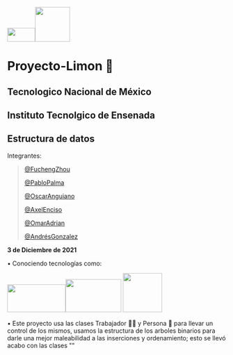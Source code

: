 <img src="https://user-images.githubusercontent.com/92224971/144763183-c720705f-6ac2-4886-b50b-ad8464589a83.png" width="64" height="32" /><img src="https://user-images.githubusercontent.com/92224971/144763609-600759ae-99df-4094-82d0-4d8f7b03d4af.png" width="80" height="80" />

# Proyecto-Limon 🍋
## Tecnologico Nacional de México
## Instituto Tecnolgico de Ensenada
## Estructura de datos

Integrantes:

>[@FuchengZhou](https://github.com/FUCHENG20)
>
>[@PabloPalma](https://github.com/PabloPalmaG)
>
>[@OscarAnguiano](https://github.com/Oscar060502)
>
>[@AxelEnciso](https://github.com/AxelTEC)
>
>[@OmarAdrian]()
>
>[@AndrésGonzalez](https://github.com/Andres-GMP)
>
**3 de Diciembre de 2021**

• Conociendo tecnologías como:

<img src="https://user-images.githubusercontent.com/92224971/144762780-81211c1d-e026-44c0-9b79-481010f114ef.png" width="134" height="64" /><img src="https://user-images.githubusercontent.com/92224971/144762747-a2529e0e-64b7-4027-a16a-c28a7f9f8e69.png" width="128" height="76" /> <img src="https://user-images.githubusercontent.com/92224971/144763500-7d36a328-b1ea-4496-8d7f-4b6364e7e413.png" width="90" height="90" />



• Este proyecto usa las clases Trabajador 👷‍♂️ y Persona 👨 para llevar un control de los mismos, usamos la estructura de los arboles binarios para darle una mejor maleabilidad a las inserciones y ordenamiento; esto se llevó acabo con las clases ""
